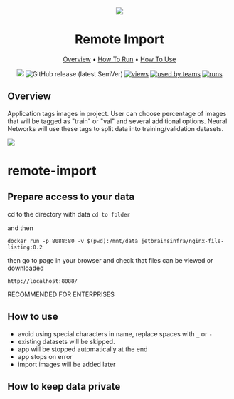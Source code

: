 <div align="center" markdown>

<img src="https://i.imgur.com/2Frrx7i.png"/>

# Remote Import

<p align="center">

  <a href="#Overview">Overview</a> •
  <a href="#How-To-Run">How To Run</a> •
  <a href="#How-To-Use">How To Use</a>
</p>

[![](https://img.shields.io/badge/slack-chat-green.svg?logo=slack)](https://supervise.ly/slack)
![GitHub release (latest SemVer)](https://img.shields.io/github/v/release/supervisely-ecosystem/remote-import)
[![views](https://app.supervise.ly/public/api/v3/ecosystem.counters?repo=supervisely-ecosystem/remote-import&counter=views&label=views)](https://supervise.ly)
[![used by teams](https://app.supervise.ly/public/api/v3/ecosystem.counters?repo=supervisely-ecosystem/remote-import&counter=downloads&label=used%20by%20teams)](https://supervise.ly)
[![runs](https://app.supervise.ly/public/api/v3/ecosystem.counters?repo=supervisely-ecosystem/remote-import&counter=runs&label=runs&123)](https://supervise.ly)

</div>

## Overview

Application tags images in project. User can choose percentage of images that will be tagged as "train" or "val" and several additional options. Neural Networks will use these tags to split data into training/validation datasets. 

<img src="https://i.imgur.com/KA8kXBr.png"/>




# remote-import

## Prepare access to your data

cd to the directory with data
`cd to folder`

and then 

`docker run -p 8088:80 -v $(pwd):/mnt/data jetbrainsinfra/nginx-file-listing:0.2`

then go to page in your browser and check that files can be viewed or downloaded 

`http://localhost:8088/`

RECOMMENDED FOR ENTERPRISES

## How to use
- avoid using special characters in name, replace spaces with `_` or `-`
- existing datasets will be skipped. 
- app will be stopped automatically at the end
- app stops on error
- import images will be added later

## How to keep data private
